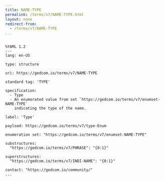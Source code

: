 ```yaml
---
title: NAME-TYPE
permalink: /terms/v7/NAME-TYPE.html
layout: none
redirect-from:
  - /terms/v7/NAME-TYPE
...
```


```

%YAML 1.2
---
lang: en-US

type: structure

uri: https://gedcom.io/terms/v7/NAME-TYPE

standard tag: 'TYPE'

specification:
  - Type
  - An enumerated value from set `https://gedcom.io/terms/v7/enumset-NAME-TYPE`
    indicating the type of the name.

label: 'Type'

payload: https://gedcom.io/terms/v7/type-Enum

enumeration set: "https://gedcom.io/terms/v7/enumset-NAME-TYPE"

substructures:
  "https://gedcom.io/terms/v7/PHRASE": "{0:1}"

superstructures:
  "https://gedcom.io/terms/v7/INDI-NAME": "{0:1}"

contact: "https://gedcom.io/community/"
...

```
